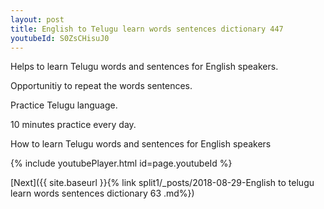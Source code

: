 ```yaml
---
layout: post
title: English to Telugu learn words sentences dictionary 447 
youtubeId: S0ZsCHisuJ0
---
```

 
 
Helps to learn Telugu words and sentences for English speakers.

Opportunitiy to repeat the words sentences. 

Practice Telugu language. 
 
10 minutes practice every day. 
 
How to learn Telugu words and sentences for English speakers 
 
{% include youtubePlayer.html id=page.youtubeId %}
 
 
[Next]({{ site.baseurl }}{% link  split1/_posts/2018-08-29-English to telugu learn words sentences dictionary 63 .md%})
 
